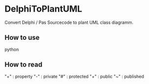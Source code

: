 # DelphiToPlantUML
Convert Delphi / Pas Sourcecode to plant UML class diagramm.

## How to use
python <pas-file> <destination-file>

## How to read
"+" : property
"-" : private
"#" : protected
"+" : public
"~" : published